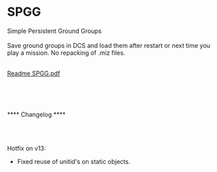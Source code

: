 # SPGG
Simple Persistent Ground Groups
<br>
<br>
Save ground groups in DCS and load them after restart or next time you play a mission. No repacking of .miz files.
<br>
<br>


[Readme SPGG.pdf](https://github.com/AGluttonForPunishment/SPGG/files/9365505/Readme.SPGG.pdf)


<br>
<br>
<br>

**** Changelog ****

<br>
<br>

Hotfix on v13:
- Fixed reuse of unitid's on static objects.

<br>
